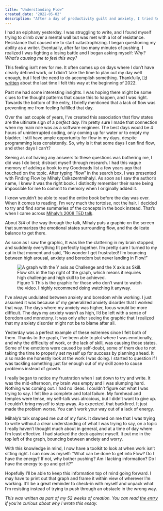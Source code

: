 ```yaml
---
title: "Understanding Flow"
created_date: "2022-05-03"
description: "After a day of productivity guilt and anxiety, I tried to understand how Flow works for me."
---
```


I had an epiphany yesterday. I was struggling to write, and I found myself trying to climb over a mental wall but was met with a lot of resistance. Resistance that caused me to start catastrophizing. I began questioning my ability as a writer. Eventually, after far too many minutes of pushing, I realized I was fighting a losing battle and I began asking myself: _Why? What’s causing me to feel this way?_

This feeling isn’t new for me. It often comes up on days where I don’t have clearly defined work, or I didn’t take the time to plan out my day well enough, but I feel the need to do accomplish something. Thankfully, [I’d written](/personal/on-creating-and-catastrophizing) about the last time I felt this way at the beginning of 2022.

Past me had some interesting insights. I was hoping there might be some clues to the thought patterns that cause this to happen, and I was right. Towards the bottom of the entry, I briefly mentioned that a lack of flow was preventing me from feeling fulfilled that day.

Over the last couple of years, I’ve created this association that flow states are the ultimate sign of a _perfect day._ I’m pretty sure I made that connection when my main role was as a software engineer. The best days would be 4 hours of uninterrupted coding, only coming up for water or to empty my bladder. I still have ample opportunity for flow in my days, despite programming less consistently. So, why is it that some days I can find flow, and other days I can’t?

Seeing as not having any answers to these questions was bothering me, I did was I do best; distract myself through research. I had this vague memory of adding a book to my Goodreads list a few years ago that touched on the topic. After typing “flow” in the search box, I was presented with Finding Flow by Mihaly Csikszentmihalyi. As soon as I saw the author’s name, I knew it was the right book. I distinctly remember their name being impossible for me to commit to memory when I originally added it.

I knew wouldn’t be able to read the entire book before the day was over. When it comes to reading, I’m very much the tortoise, not the hair. I decided to try and find some summaries of the concepts in the book instead. That’s when I came across [Mihaly’s 2008 TED talk](https://youtu.be/fXIeFJCqsPs).

About 3/4 of the way through the talk, Mihaly puts a graphic on the screen that summarizes the emotional states surrounding flow, and the delicate balance to get there.

As soon as I saw the graphic, It was like the clattering in my brain stopped, and suddenly everything fit perfectly together. I’m pretty sure I turned to my cat in that moment and said, “No wonder I get frustrated! I’m bouncing between high arousal, anxiety and boredom but never landing in Flow!”

<figure>
  <img src="/assets/personal/understanding-flow/flow-figure.png" alt="A graph with the Y axis as Challenge and the X axis as Skill. Flow sits in the top right of the graph, which means it requires high challenge and high skill to be achieved."/>
  <figcaption>Figure 1: This is the graphic for those who don’t want to watch the video. I highly recommend doing watching it anyway.</figcaption>
</figure>

I’ve always undulated between anxiety and boredom while working. I just assumed it was because of my generalized anxiety disorder that I worked that way. The days where my anxiety was higher, focus would be more difficult. The days my anxiety wasn’t as high, I’d be left with a sense of boredom and monotony. It was only after seeing the graphic that I realized that my anxiety disorder might not be to blame after all.

Yesterday was a perfect example of these extremes since I felt both of them. Thanks to the graph, I’ve been able to plot where I was emotionally, and why the difficulty of work, or the lack of skill, was causing those states. Some of the emotions were caused by self-doubt, some of them due to not taking the time to properly set myself up for success by planning ahead. It also made me honestly look at the work I was doing. I started to question if I was tackling something just far enough out of my skill zone to cause problems instead of growth.

I really began to notice my frustration when I sat down to try and write. It was the mid-afternoon, my brain was empty and I was slumping hard. Nothing was coming out. I had no ideas. I couldn’t figure out what I was trying to say. I felt like a complete and total failure. My forehead and temples were tense, my self-talk was atrocious, but I didn’t want to give up. I couldn’t bring myself to step away. As expected, that backfired. It just made the problem worse. You can’t work your way out of a lack of energy.

Mihaly’s talk snapped me out of my funk. It dawned on me that I was trying to write without a clear understanding of what I was trying to say, on a topic I really haven’t thought much about in general, and at a time of day where I’m least effective. I had stacked the deck against myself. It put me in the top left of the graph, bouncing between anxiety and worry.

With this knowledge in mind, I now have a toolkit to look at when work isn’t sitting right. I can now as myself: “What can be done to get into Flow? Do I have the energy? If not, why bother pushing? Am I lacking information? Do I have the energy to go and get it?”

Hopefully I’ll be able to keep this information top of mind going forward. I may have to print out that graph and frame it within view of wherever I’m working. It’ll be a great reminder to check-in with myself and unpack what I’m resisting instead of trying to push through an obstacle in the wrong way.

_This was written as part of my 52 weeks of creation. You can read [the entry](/52-weeks/2022/w21) if you're curious about why I wrote this essay._
